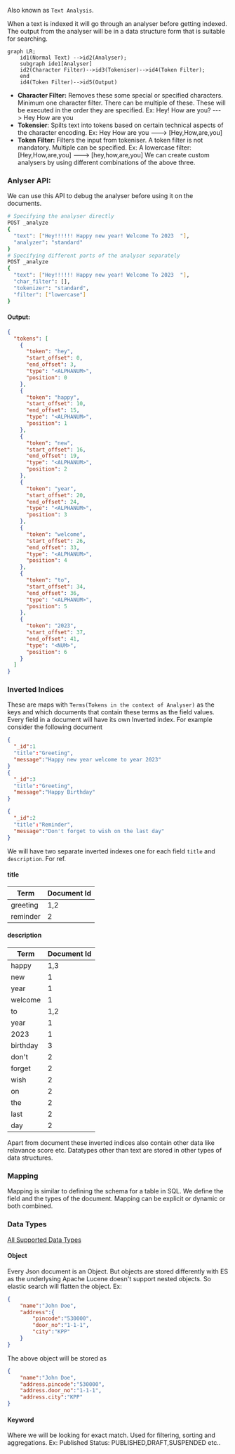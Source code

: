 Also known as `Text Analysis`. 

When a text is indexed it will go through an analyser before getting indexed. The output from the analyser will be in a data structure
form that is suitable for searching.
```mermaid
graph LR;
    id1(Normal Text) -->id2(Analyser);
    subgraph ide1[Analyser]
    id2(Character Filter)-->id3(Tokeniser)-->id4(Token Filter);
    end
    id4(Token Filter)-->id5(Output)
```
- **Character Filter:** Removes these some special or specified characters. Minimum one character filter. There can be multiple of these. These will be
executed in the order they are specified. Ex: Hey! How are you? ---> Hey How are you
- **Tokensier**: Spilts text into tokens based on certain technical aspects of the character encoding. Ex: Hey How are you ---> [Hey,How,are,you]
- **Token Filter:** Filters the input from tokeniser. A token filter is not mandatory. Multiple can be specified. 
Ex: A lowercase filter: [Hey,How,are,you] ---> [hey,how,are,you]
We can create custom analysers by using different combinations of the above three.

### Anlyser API:
We can use this API to debug the analyser before using it on the documents.
```bash
# Specifying the analyser directly
POST _analyze
{
  "text": ["Hey!!!!!! Happy new year! Welcome To 2023  "],
  "analyzer": "standard" 
}
# Specifying different parts of the analyser separately
POST _analyze
{
  "text": ["Hey!!!!!! Happy new year! Welcome To 2023  "],
  "char_filter": [],
  "tokenizer": "standard",
  "filter": ["lowercase"]
}
```

#### Output:
```json
{
  "tokens": [
    {
      "token": "hey",
      "start_offset": 0,
      "end_offset": 3,
      "type": "<ALPHANUM>",
      "position": 0
    },
    {
      "token": "happy",
      "start_offset": 10,
      "end_offset": 15,
      "type": "<ALPHANUM>",
      "position": 1
    },
    {
      "token": "new",
      "start_offset": 16,
      "end_offset": 19,
      "type": "<ALPHANUM>",
      "position": 2
    },
    {
      "token": "year",
      "start_offset": 20,
      "end_offset": 24,
      "type": "<ALPHANUM>",
      "position": 3
    },
    {
      "token": "welcome",
      "start_offset": 26,
      "end_offset": 33,
      "type": "<ALPHANUM>",
      "position": 4
    },
    {
      "token": "to",
      "start_offset": 34,
      "end_offset": 36,
      "type": "<ALPHANUM>",
      "position": 5
    },
    {
      "token": "2023",
      "start_offset": 37,
      "end_offset": 41,
      "type": "<NUM>",
      "position": 6
    }
  ]
}
```
### Inverted Indices
These are maps with `Terms(Tokens in the context of Analyser)` as the keys and which documents that contain these terms as the field values. Every field in a document will have its own Inverted index. For example consider the following document
```json
{
  "_id":1  
  "title":"Greeting",
  "message":"Happy new year welcome to year 2023"
}
{
  "_id":3  
  "title":"Greeting",
  "message":"Happy Birthday"
}

{
  "_id":2  
  "title":"Reminder",
  "message":"Don't forget to wish on the last day"
}
```
We will have two separate inverted indexes one for each field `title` and `description`.
For ref.
#### title
| Term     | Document Id |
|----------|-------------|
| greeting | 1,2         |
| reminder | 2           |

#### description
| Term     | Document Id |
|----------|-------------|
| happy    | 1,3         |
| new      | 1           |
| year     | 1           |
| welcome  | 1           |
| to       | 1,2         |
| year     | 1           |
| 2023     | 1           |
| birthday | 3           |
| don't    | 2           |
| forget   | 2           |
| wish     | 2           |
| on       | 2           |
| the      | 2           |
| last     | 2           |
| day      | 2           |

Apart from document these inverted indices also contain other data like relavance score etc. Datatypes other than text are stored in other types of data structures.

### Mapping
Mapping is similar to defining the schema for a table in SQL. We define the field and the types of the document. Mapping can be explicit or dynamic or both combined.

### Data Types
[All Supported Data Types](https://www.elastic.co/guide/en/elasticsearch/reference/current/mapping-types.html)

#### Object
Every Json document is an Object. But objects are stored differently with ES as the underlysing Apache Lucene doesn't support nested objects. So elastic search will flatten the object.
Ex:
```json
{
    "name":"John Doe",
    "address":{
        "pincode":"530000",
        "door_no":"1-1-1",
        "city":"KPP"
    }
}
```
The above object will be stored as 
```json
{
    "name":"John Doe",
    "address.pincode":"530000",
    "address.door_no":"1-1-1",
    "address.city":"KPP"
}
```
#### Keyword
Where we will be looking for exact match. Used for filtering, sorting and aggregations. Ex: Published Status: PUBLISHED,DRAFT,SUSPENDED etc..

